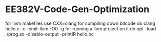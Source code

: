 # EE382V-Code-Gen-Optimization

for llvm makefiles use CXX=clang
for compiling down bitcode do clang hello.c -c -emit-llvm -O0 -g
for running a llvm project on it do opt -load ./prog.so -disable-output -printIR hello.bc

